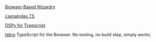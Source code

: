 [Browser-Based Wizardry](https://dev.to/sakethkowtha/browser-based-wizardry-unleashing-llms-without-melting-your-cpu-1b3j)

[LlamaIndex.TS](https://github.com/run-llama/LlamaIndexTS/tree/main)


[DSPy for Typescript](https://github.com/ax-llm/ax)

[tsbro](https://github.com/stagas/tsbro)
TypeScript for the Browser. No tooling, no build step, simply works.
